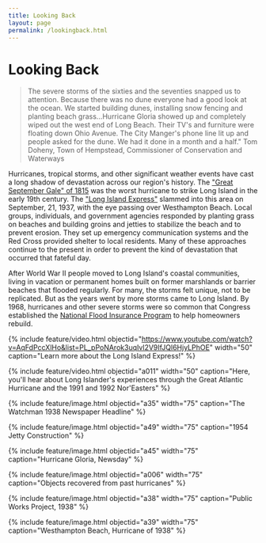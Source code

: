 ```yaml
---
title: Looking Back
layout: page
permalink: /lookingback.html
---
```

# Looking Back

>The severe storms of the sixties and the seventies snapped us to attention. Because there was no dune everyone had a good look at the ocean. We started building dunes, installing snow fencing and planting beach grass...Hurricane Gloria showed up and completely wiped out the west end of Long Beach. Their TV's and furniture were floating down Ohio Avenue. The City Manger's phone line lit up and people asked for the dune. We had it done in a month and a half." Tom Doheny, Town of Hempstead, Commissioner of Conservation and Waterways

Hurricanes, tropical storms, and other significant weather events have cast a long shadow of devastation across our region's history. The ["Great September Gale" of 1815](https://en.wikipedia.org/wiki/1815_New_England_hurricane) was the worst hurricane to strike Long Island in the early 19th century. The ["Long Island Express"](https://en.wikipedia.org/wiki/1938_New_England_hurricane) slammed into this area on September, 21, 1937, with the eye passing over Westhampton Beach. Local groups, individuals, and government agencies responded by planting grass on beaches and building groins and jetties to stabilize the beach and to prevent erosion. They set up emergency communication systems and the Red Cross provided shelter to local residents. Many of these approaches continue to the present in order to prevent the kind of devastation that occurred that fateful day. 

After World War II people moved to Long Island's coastal communities, living in vacation or permanent homes built on former marshlands or barrier beaches that flooded regularly. For many, the storms felt unique, not to be replicated. But as the years went by more storms came to Long Island. By 1968, hurricanes and other severe storms were so common that Congress established the [National Flood Insurance Program](https://www.fema.gov/flood-insurance) to help homeowners rebuild. 

{% include feature/video.html objectid="https://www.youtube.com/watch?v=AqFdPccXlHo&list=PL_pPoNArok3uqIvl2V9IfJQl6HjyLPhOE" width="50" caption="Learn more about the Long Island Express!" %}

{% include feature/video.html objectid="a011" width="50" caption="Here, you'll hear about Long Islander's experiences through the Great Atlantic Hurricane and the 1991 and 1992 Nor'Easters" %}

{% include feature/image.html objectid="a35" width="75" caption="The Watchman 1938 Newspaper Headline" %}

{% include feature/image.html objectid="a49" width="75" caption="1954 Jetty Construction" %}

{% include feature/image.html objectid="a45" width="75" caption="Hurricane Gloria, Newsday" %}

{% include feature/image.html objectid="a006" width="75" caption="Objects recovered from past hurricanes" %}

{% include feature/image.html objectid="a38" width="75" caption="Public Works Project, 1938" %}

{% include feature/image.html objectid="a39" width="75" caption="Westhampton Beach, Hurricane of 1938" %}
